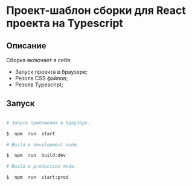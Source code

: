 
# Проект-шаблон сборки для React проекта на Typescript

## Описание

Сборка включает в себя:

* Запуск проекта в браузере;
* Резолв CSS файлов;
* Резолв Typescript;

## Запуск

```bash

# Запуск приложения в браузере.

$  npm  run  start

# Build в development mode.

$  npm  run  build:dev

# Build в production mode.

$  npm  run  start:prod

```